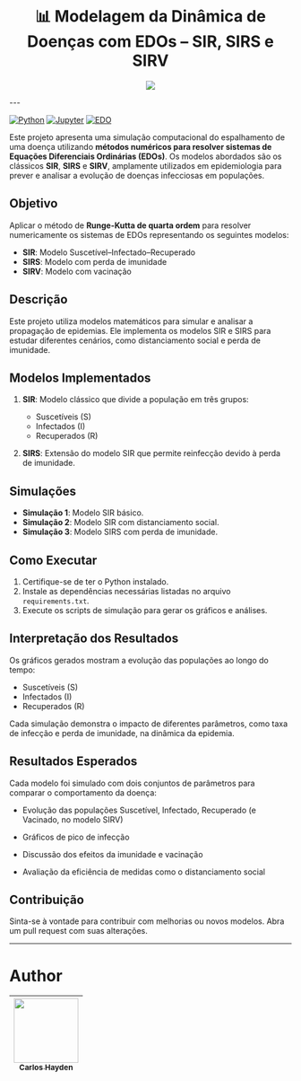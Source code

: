 


<h1 align="center">  📊 Modelagem da Dinâmica de Doenças com EDOs – SIR, SIRS e SIRV </h1>



<p align="center">
<img src="http://img.shields.io/static/v1?label=STATUS&message=%20Done&color=GREEN&style=for-the-badge"/>
</p>
---



[![Python](https://img.shields.io/badge/Python-3.10%2B-blue?logo=python)](https://www.python.org/)
[![Jupyter](https://img.shields.io/badge/Jupyter-Notebook-orange?logo=jupyter)](https://jupyter.org/)
[![EDO](https://img.shields.io/badge/Math-EDO-green.svg)](LICENSE)

Este projeto apresenta uma simulação computacional do espalhamento de uma doença utilizando **métodos numéricos para resolver sistemas de Equações Diferenciais Ordinárias (EDOs)**. Os modelos abordados são os clássicos **SIR**, **SIRS** e **SIRV**, amplamente utilizados em epidemiologia para prever e analisar a evolução de doenças infecciosas em populações.

## Objetivo

Aplicar o método de **Runge-Kutta de quarta ordem** para resolver numericamente os sistemas de EDOs representando os seguintes modelos:

- **SIR**: Modelo Suscetível–Infectado–Recuperado
- **SIRS**: Modelo com perda de imunidade
- **SIRV**: Modelo com vacinação


## Descrição
Este projeto utiliza modelos matemáticos para simular e analisar a propagação de epidemias. Ele implementa os modelos SIR e SIRS para estudar diferentes cenários, como distanciamento social e perda de imunidade.

## Modelos Implementados
1. **SIR**: Modelo clássico que divide a população em três grupos:
   - Suscetíveis (S)
   - Infectados (I)
   - Recuperados (R)

2. **SIRS**: Extensão do modelo SIR que permite reinfecção devido à perda de imunidade.

## Simulações
- **Simulação 1**: Modelo SIR básico.
- **Simulação 2**: Modelo SIR com distanciamento social.
- **Simulação 3**: Modelo SIRS com perda de imunidade.

## Como Executar
1. Certifique-se de ter o Python instalado.
2. Instale as dependências necessárias listadas no arquivo `requirements.txt`.
3. Execute os scripts de simulação para gerar os gráficos e análises.

## Interpretação dos Resultados
Os gráficos gerados mostram a evolução das populações ao longo do tempo:
- Suscetíveis (S)
- Infectados (I)
- Recuperados (R)

Cada simulação demonstra o impacto de diferentes parâmetros, como taxa de infecção e perda de imunidade, na dinâmica da epidemia.

## Resultados Esperados

Cada modelo foi simulado com dois conjuntos de parâmetros para comparar o comportamento da doença:

- Evolução das populações Suscetível, Infectado, Recuperado (e Vacinado, no modelo SIRV)

- Gráficos de pico de infecção

- Discussão dos efeitos da imunidade e vacinação

- Avaliação da eficiência de medidas como o distanciamento social

## Contribuição
Sinta-se à vontade para contribuir com melhorias ou novos modelos. Abra um pull request com suas alterações.

---
# Author

| [<img src="https://avatars.githubusercontent.com/u/79289647?v=4" width=115><br><sub>Carlos Hayden</sub>](https://github.com/JunhaumHayden) |
| :---: |